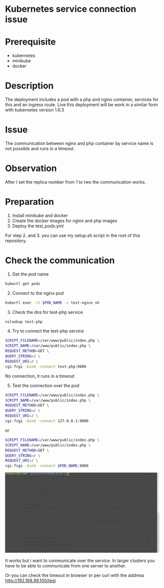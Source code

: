 # Kubernetes service connection issue

# Prerequisite
- kubernetes
- minikube
- docker

# Description
The deployment includes a pod with a php and nginx container, services for this and an ingress route.
Live this deployment will be work in a similar form with kubernetes version 1.6.3

# Issue
The communication between nginx and php container by service name is not possible and runs in a timeout.

# Observation
After I set the replica number from 1 to two the communication works.

# Preparation
1. Install minikube and docker
2. Create the docker images for nginx and php images
3. Deploy the test_pods.yml

For step 2. and 3. you can use my setup.sh script in the root of this repository.

# Check the communication
1. Get the pod name
```bash
kubectl get pods
```
2. Connect to the nginx pod
```bash
kubectl exec -it $POD_NAME -c test-nginx sh
```
3. Check the dns for test-php service
```bash
nslookup test-php
```
4. Try to connect the test-php service
```bash
SCRIPT_FILENAME=/var/www/public/index.php \
SCRIPT_NAME=/var/www/public/index.php \
REQUEST_METHOD=GET \
QUERY_STRING=/ \
REQUEST_URI=/ \
cgi-fcgi -bind -connect test-php:9000
```
No connection, it runs in a timeout

5. Test the connection over the pod
```bash
SCRIPT_FILENAME=/var/www/public/index.php \
SCRIPT_NAME=/var/www/public/index.php \
REQUEST_METHOD=GET \
QUERY_STRING=/ \
REQUEST_URI=/ \
cgi-fcgi -bind -connect 127.0.0.1:9000
```
or
```bash
SCRIPT_FILENAME=/var/www/public/index.php \
SCRIPT_NAME=/var/www/public/index.php \
REQUEST_METHOD=GET \
QUERY_STRING=/ \
REQUEST_URI=/ \
cgi-fcgi -bind -connect $POD_NAME:9000
```

![communication_test](./service_communication.gif "communication test")

It works but i want to communicate over the service.
In larger clusters you have to be able to communicate from one server to another.

Or you can check the timeout in browser or per curl with the address http://192.168.99.100/test